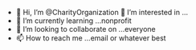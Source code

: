 - 👋 Hi, I’m @CharityOrganization 
  👀 I’m interested in ...
- 🌱 I’m currently learning ...nonprofit
- 💞️ I’m looking to collaborate on ...everyone
- 📫 How to reach me ...email or whatever best

<!---
CharityOrganization/CharityOrganization is a ✨ special ✨ repository because its `README.md` (this file) appears on your GitHub profile.
You can click the Preview link to take a look at your changes.
--->
